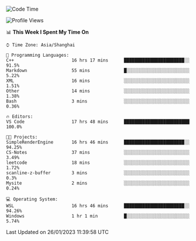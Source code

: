 <!--START_SECTION:waka-->
![Code Time](http://img.shields.io/badge/Code%20Time-619%20hrs%2044%20mins-blue)

![Profile Views](http://img.shields.io/badge/Profile%20Views-0-blue)

📊 **This Week I Spent My Time On** 

```text
⌚︎ Time Zone: Asia/Shanghai

💬 Programming Languages: 
C++                      16 hrs 17 mins      ███████████████████████░░   91.5% 
Markdown                 55 mins             █░░░░░░░░░░░░░░░░░░░░░░░░   5.22% 
XML                      16 mins             ░░░░░░░░░░░░░░░░░░░░░░░░░   1.51% 
Other                    14 mins             ░░░░░░░░░░░░░░░░░░░░░░░░░   1.38% 
Bash                     3 mins              ░░░░░░░░░░░░░░░░░░░░░░░░░   0.36%

🔥 Editors: 
VS Code                  17 hrs 48 mins      █████████████████████████   100.0%

🐱‍💻 Projects: 
SimpleRenderEngine       16 hrs 46 mins      ███████████████████████░░   94.25% 
CS-Notes                 37 mins             ░░░░░░░░░░░░░░░░░░░░░░░░░   3.49% 
leetcode                 18 mins             ░░░░░░░░░░░░░░░░░░░░░░░░░   1.72% 
scanline-z-buffer        3 mins              ░░░░░░░░░░░░░░░░░░░░░░░░░   0.3% 
Mysite                   2 mins              ░░░░░░░░░░░░░░░░░░░░░░░░░   0.24%

💻 Operating System: 
WSL                      16 hrs 46 mins      ███████████████████████░░   94.26% 
Windows                  1 hr 1 min          █░░░░░░░░░░░░░░░░░░░░░░░░   5.74%

```


 Last Updated on 26/01/2023 11:39:58 UTC
<!--END_SECTION:waka-->